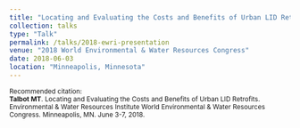 ```yaml
---
title: "Locating and Evaluating the Costs and Benefits of Urban LID Retrofits"
collection: talks
type: "Talk"
permalink: /talks/2018-ewri-presentation
venue: "2018 World Environmental & Water Resources Congress"
date: 2018-06-03
location: "Minneapolis, Minnesota"
---
```


<p style="font-size: smaller">Recommended citation:<br />
<b>Talbot MT</b>. Locating and Evaluating the Costs and Benefits of Urban LID Retrofits. Environmental & Water Resources Institute World Environmental & Water Resources Congress. Minneapolis, MN. June 3-7, 2018.
</p>